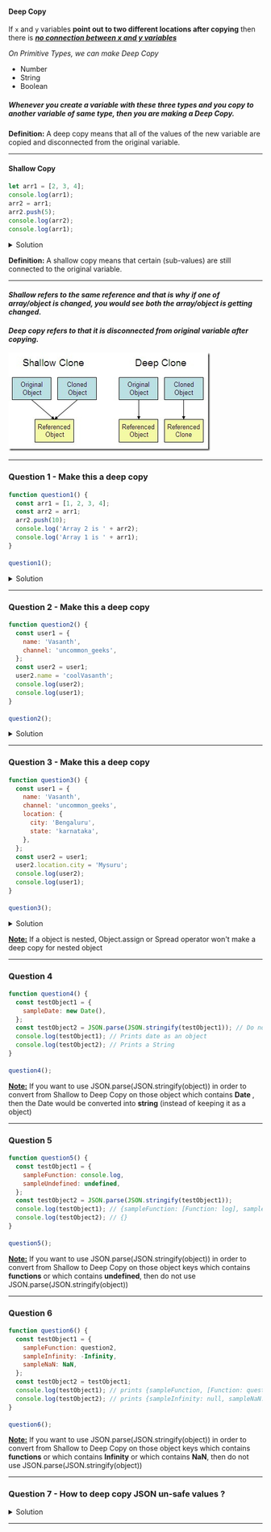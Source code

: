 #### Deep Copy

If `x` and `y` variables **point out to two different locations after copying** then there is <ins>**_no connection between x and y variables_**</ins>

<i>On Primitive Types, we can make Deep Copy</i>

- Number
- String
- Boolean

##### Whenever you create a variable with these three types and you copy to another variable of same type, then you are making a Deep Copy.

<strong>Definition:</strong> A deep copy means that all of the values of the new variable are copied and disconnected from the original variable.

---

#### Shallow Copy

```js
let arr1 = [2, 3, 4];
console.log(arr1);
arr2 = arr1;
arr2.push(5);
console.log(arr2);
console.log(arr1);
```

<details>
<summary>Solution</summary>

```js
[2, 3, 4];
[2, 3, 4, 5];
[2, 3, 4, 5];
```

</details>

<strong>Definition:</strong> A shallow copy means that certain (sub-values) are still connected to the original variable.

---

#### <i>Shallow refers to the same reference and that is why if one of array/object is changed, you would see both the array/object is getting changed.</i>

#### <i>Deep copy refers to that it is disconnected from original variable after copying.</i>


<img src="./images_used/Deep_Copy_and_Shallow_Copy.jpg">


---

### Question 1 - Make this a deep copy

```js
function question1() {
  const arr1 = [1, 2, 3, 4];
  const arr2 = arr1;
  arr2.push(10);
  console.log('Array 2 is ' + arr2);
  console.log('Array 1 is ' + arr1);
}

question1();
```

<details>
<summary>Solution</summary>

```js
// Change this line to look like below in the above function
const arr2 = [...arr1];
```

</details>

---

### Question 2 - Make this a deep copy

```js
function question2() {
  const user1 = {
    name: 'Vasanth',
    channel: 'uncommon_geeks',
  };
  const user2 = user1;
  user2.name = 'coolVasanth';
  console.log(user2);
  console.log(user1);
}

question2();
```

<details>
<summary>Solution</summary>

```js
// Change this line to look like below in the above function
const user2 = { ...user1 }; // Approach 1
const user2 = Object.assign({}, user1); // Approach 2
```

</details>

---

### Question 3 - Make this a deep copy

```js
function question3() {
  const user1 = {
    name: 'Vasanth',
    channel: 'uncommon_geeks',
    location: {
      city: 'Bengaluru',
      state: 'karnataka',
    },
  };
  const user2 = user1;
  user2.location.city = 'Mysuru';
  console.log(user2);
  console.log(user1);
}

question3();
```

<details>
<summary>Solution</summary>

```js
// Change this line to look like below in the above function
const user2 = JSON.parse(JSON.stringify(user1));
```

</details>

<strong><u>Note:</u></strong> If a object is nested, Object.assign or Spread operator won't make a deep copy for nested object

---

### Question 4

```js
function question4() {
  const testObject1 = {
    sampleDate: new Date(),
  };
  const testObject2 = JSON.parse(JSON.stringify(testObject1)); // Do not use this liner as it prints different dataTypes
  console.log(testObject1); // Prints date as an object
  console.log(testObject2); // Prints a String
}

question4();
```

<strong><u>Note:</u></strong> If you want to use JSON.parse(JSON.stringify(object)) in order to convert from Shallow to Deep Copy on those object which contains <strong> Date </strong>, then the Date would be converted into <strong>string</strong> (instead of keeping it as a object)

---

### Question 5

```js
function question5() {
  const testObject1 = {
    sampleFunction: console.log,
    sampleUndefined: undefined,
  };
  const testObject2 = JSON.parse(JSON.stringify(testObject1));
  console.log(testObject1); // {sampleFunction: [Function: log], sampleUndefined: undefined}
  console.log(testObject2); // {}
}

question5();
```

<strong><u>Note:</u></strong> If you want to use JSON.parse(JSON.stringify(object)) in order to convert from Shallow to Deep Copy on those object keys which contains <strong>functions</strong> or which contains <strong>undefined</strong>, then do not use JSON.parse(JSON.stringify(object))

---

### Question 6

```js
function question6() {
  const testObject1 = {
    sampleFunction: question2,
    sampleInfinity: -Infinity,
    sampleNaN: NaN,
  };
  const testObject2 = testObject1;
  console.log(testObject1); // prints {sampleFunction, [Function: question2], sampleInfinity: -Infinity, sampleNaN: NaN }
  console.log(testObject2); // prints {sampleInfinity: null, sampleNaN: null }
}

question6();
```

<strong><u>Note:</u></strong> If you want to use JSON.parse(JSON.stringify(object)) in order to convert from Shallow to Deep Copy on those object keys which contains <strong>functions</strong> or which contains <strong>Infinity</strong> or which contains <strong>NaN</strong>, then do not use JSON.parse(JSON.stringify(object))

---

### Question 7 - How to deep copy JSON un-safe values ?

<details>
<summary>Solution</summary>

```js
1. Copying all values one after another.
2. Recursive copying all the values one after another
3. Using Libraries like lodash
```

</details>

---
